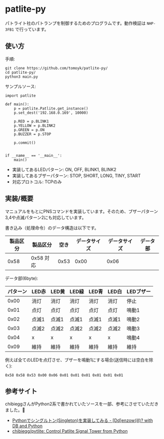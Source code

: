 # patlite-py

パトライト社のパトランプを制御するためのプログラムです。動作検証は `NHP-3FB1` で行っています。

## 使い方

手順:
```
git clone https://github.com/tomoyk/patlite-py/
cd patlite-py/
python3 main.py
```

サンプルソース:
```
import patlite

def main():
    p = patlite.Patlite.get_instance()
    p.set_dest('192.168.0.169', 10000)

    p.RED = p.BLINK1
    p.YELLOW = p.BLINK2
    p.GREEN = p.ON
    p.BUZZER = p.STOP

    p.commit()
    

if __name__ == '__main__':
    main()
```

- 実装してあるLEDパターン: ON, OFF, BLINK1, BLINK2
- 実装してあるブザーパターン: STOP, SHORT, LONG, TINY, START
- 対応プロトコル: TCPのみ

## 実装/概要

マニュアルをもとにPNSコマンドを実装しています。そのため、ブザーパターン3,4や点滅パターン2にも対応しています。

書き込み（処理命令）のデータ構造は以下です。

|製品区分   |製品区分   |空き   |データサイズ   |データサイズ   |データ部   |
|---        |---        |---    |---            |---            |---        |
|0x58       |0x58     対応   |0x53   |0x00           |0x06           |           |

データ部(6byte):

|パターン   |LED赤  |LED黄  |LED緑  |LED青  |LED白  |LEDブザー  |
|---        |---    |---    |---    |---    |---    |---        |
|0x00       |消灯   |消灯   |消灯   |消灯   |消灯   |停止       |
|0x01       |点灯   |点灯   |点灯   |点灯   |点灯   |鳴動1      |
|0x02       |点滅1  |点滅1  |点滅1  |点滅1  |点滅1  |鳴動2      |
|0x03       |点滅2  |点滅2  |点滅2  |点滅2  |点滅2  |鳴動3      |
|0x04       |x      |x      |x      |x      |x      |鳴動4      |
|0x09       |維持   |維持   |維持   |維持   |維持   |維持       |

例えば全てのLEDを点灯させ、ブザーを鳴動1にする場合(送信時には空白を除く):

```
0x58 0x58 0x53 0x00 0x06 0x01 0x01 0x01 0x01 0x01 0x01
```

## 参考サイト

chibieggさんがPython2系で書かれていたソースを一部、参考にさせていただきました。🙏

- [Pythonでシングルトン(Singleton)を実装してみる - [Dd]enzow(ill)? with DB and Python](http://www.denzow.me/entry/2018/01/28/171416)
- [chibiegg/pytlite: Control Patlite Signal Tower from Python](https://github.com/chibiegg/pytlite)
